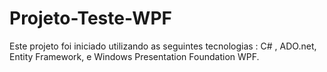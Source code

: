 # Projeto-Teste-WPF
Este projeto foi iniciado utilizando as seguintes tecnologias : C# ,  ADO.net, Entity Framework, e Windows Presentation Foundation WPF. 

